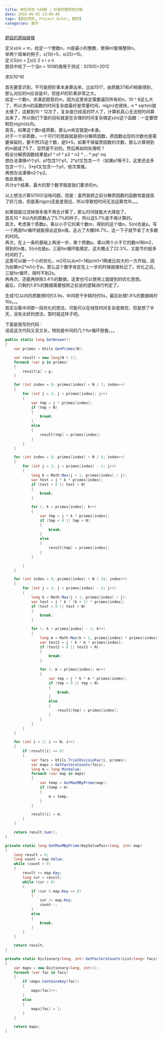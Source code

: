 ```yaml
---
title: 欧拉项目 549题 | 阶乘的整除性问题
date: 2016-06-02 13:08:40
tags: [欧拉项目, Project Euler, 整除]
categories: 数学
---
```

[题目的原始链接](https://projecteuler.net/problem=549)

定义s(n) = m，给定一个整数n，m是最小的整数，使得m!能够整除n。  
举两个简单的例子，s(10)=5，s(25)=10。  
定义S(n) = ∑s(i) 2 ≤ i ≤ n  
题目中给了一个当n = 100的值用于测试：S(100)=2012

求S(10^8)  

首先要意识到，不可能把阶乘本身算出来，比如1517，由质数37和41相乘得到，那么对应的m应该是41，但是41的阶乘非常之大。  
给定一个数n，求满足题意的m，因为这里肯定需要遍历所有的n，10 ^ 8这么大了，所以求m的函数的时间复杂度最好是常量时间，nlg(n)也很快，n \* sqrt(n)就太慢了，这都到10 ^ 12次了，复杂度已经高的吓人了，计算机真心无法短时间算出来了，所以我们下面的目标就是在合理的时间复杂搞定s(n)这个函数：一定要控制在nlg(n)以内。  
首先，如果这个数n是质数，那么m肯定就是n本身。  
对于一个非质数，一个可行的思路就是把n分解质因数，质因数出现的次数也是需要保留的，要不然25这个数，是5\*5，如果不保留质因数的次数，那么计算得到的m就成了5了，显然是不对的。然后再如何处理呢？  
假设分解质因数结果是p1 ^ n1 \* p2 ^ n2 \* … \* pq^ nq  
想办法凑够n1个p1，p1包含1个p1，2\*p1又包含一个（如果p1等于2，这里还会多包含一个），3\*p1又包含一个p1，依次类推。  
再想办法凑够n2个p2。  
依此类推。  
共计q个结果，最大的那个数字就是我们要求的m。

以上想法计算S(100)没啥问题。但是：虽然我把之前分解质因数的函数性能提高了好几倍，但是离nlg(n)还是差很远，所以导致短时间无法运算完毕。。。

如果我能过滤掉很多值不用去计算了，那么时间就能大大降低了。  
首先10 ^ 8以内的质数占了5.7%的样子，所以这5.7%是不用计算的。  
其次，考虑某个质数p，乘以小于它的某个数m，得到的这个值n，S(n)也是p。写一个两层for循环就能得出这些n值，这占了大概66.7%，这一下子就节省了大多数的时间。  
再次，在上一条的基础上再进一步，某个质数p，乘以两个小于它的数m1和m2，得到的n值，S(n)也是p。三层for循环能搞定，这大概占了22.3%，又能节约挺多时间的了。  
这里可以做一个小的优化，m2可以从m1+1和p/m1+1两者比较大的一方开始，因为如果m2\*m1小于p，那么这个数字肯定在上一步的时候就被标记了。优化之后，三层for循环，用时不到2s。  
再再次，还能再排除3.4%的数据，这里也可以使用上面提到的优化思想。  
最后，只剩约1.9%的数据需要按照之前说的逻辑进行判定了。

生成1亿以内的质数用时约3.9s，中间若干步耗时约5s，最后处理1.9%的数据耗时10s。。。  
其实沿着中间那一段优化的想法，可能可以在线性时间复杂度做完，但是想了半天，没有太好的想法，暂时就这样子吧。  

下面是我写的代码：  
话说这次代码又丑又长，特别是中间的几个for循环嵌套。。。
``` csharp
public static long GetAnswer()
{
    var primes = Utils.GenPrimes(N);

    var result = new long[N + 1];
    foreach (var p in primes)
    {
        result[p] = p;
    }

    for (int index = 0; primes[index] < N / 2; index++)
    {
        for (int j = 2; j < primes[index]; j++)
        {
            var tmp = j * primes[index];
            if (tmp > N)
            {
                break;
            }
            else
            {
                result[tmp] = primes[index];
            }
        }
    }

    for (int index = 0; primes[index] < N / 6; index++)
    {
        for (int j = 2; j < primes[index] - 1; j++)
        {
            long k = Math.Max(j + 1, primes[index] / j);
            var test = j * k * primes[index];
            if (test < 0 || test > N)
            {
                break;
            }

            for (; k < primes[index]; k++)
            {
                var tmp = j * k * primes[index];
                if (tmp < 0 || tmp > N)
                {
                    break;
                }
                else
                {
                    result[tmp] = primes[index];
                }
            }

        }
    }

    for (int index = 0; primes[index] < N / 24; index++)
    {
        for (int j = 2; j < primes[index] - 2; j++)
        {
            long k = Math.Max(j + 1, primes[index] / j);
            var test = j * k * (k + 1) * primes[index];
            if (test < 0 || test > N)
            {
                break;
            }

            for (; k < primes[index] - 1; k++)
            {
                long m = Math.Max(k + 1, primes[index] * primes[index] / (j * k));
                var test2 = j * k * m * primes[index];
                if (test2 < 0 || test2 > N)
                {
                    break;
                }

                for (; m < primes[index]; m++)
                {
                    var tmp = j * k * m * primes[index];
                    if (tmp < 0 || tmp > N)
                    {
                        break;
                    }
                    else
                    {
                        result[tmp] = primes[index];
                    }
                }
            }
        }
    }

    for (int i = 2; i <= N; i++)
    {
        if (result[i] == 0)
        {
            var facs = Utils.TrialDivisioFac(i, primes);
            var maps = GetFactorsCounts(facs);
            long m = long.MinValue;
            foreach (var map in maps)
            {
                var temp = GetMaxMByPrime(map);
                if (temp > m)
                {
                    m = temp;
                }
            }

            result[i] = m;
        }
    }

    return result.Sum();
}

private static long GetMaxMByPrime(KeyValuePair<long, int> map)
{
    long result = 0;
    long count = map.Value;
    while (count > 0)
    {
        result += map.Key;
        long cur = result;
        while (cur > 0)
        {
            if (cur % map.Key == 0)
            {
                cur /= map.Key;
                count--;
            }
            else
            {
                break;
            }
        }
    }

    return result;
}

private static Dictionary<long, int> GetFactorsCounts(List<long> facs)
{
    var maps = new Dictionary<long, int>();
    foreach (var fac in facs)
    {
        if (maps.ContainsKey(fac))
        {
            maps[fac]++;
        }
        else
        {
            maps[fac] = 1;
        }
    }

    return maps;
}
```